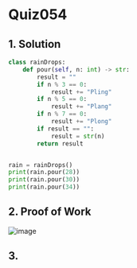 # Quiz054

## 1. Solution
```.py
class rainDrops:
    def pour(self, n: int) -> str:
        result = ""
        if n % 3 == 0:
            result += "Pling"
        if n % 5 == 0:
            result += "Plang"
        if n % 7 == 0:
            result += "Plong"
        if result == "":
            result = str(n)
        return result


rain = rainDrops()
print(rain.pour(28))
print(rain.pour(30))
print(rain.pour(34))

```
## 2. Proof of Work
![image](https://github.com/AntGra25/unit4-CS24/assets/142757981/cc33fba4-47c3-4594-b61a-f983f1ab455d)

## 3. 
